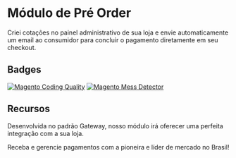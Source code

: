 # Módulo de Pré Order

Criei cotações no painel administrativo de sua loja e envie automaticamente um email ao consumidor para concluir o pagamento diretamente em seu checkout.

## Badges
[![Magento Coding Quality](https://github.com/elisei/module-pre-order/actions/workflows/magento-coding-quality.yml/badge.svg)](https://github.com/pagseguro/payment-magento/actions/workflows/magento-coding-quality.yml)
[![Magento Mess Detector](https://github.com/elisei/module-pre-order/actions/workflows/mess-detector.yml/badge.svg)](https://github.com/pagseguro/payment-magento/actions/workflows/mess-detector.yml)

## Recursos

Desenvolvida no padrão Gateway, nosso módulo irá oferecer uma perfeita integração com a sua loja.

Receba e gerencie pagamentos com a pioneira e líder de mercado no Brasil!

